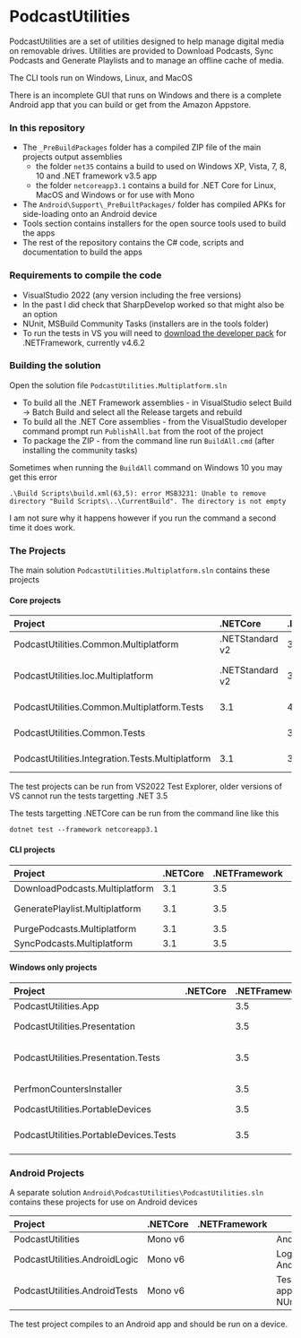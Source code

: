 # PodcastUtilities #

PodcastUtilities are a set of utilities designed to help manage digital media on removable drives. Utilities are provided to Download Podcasts, Sync Podcasts and Generate Playlists and to manage an offline cache of media.

The CLI tools run on Windows, Linux, and MacOS

There is an incomplete GUI that runs on Windows and there is a complete Android app that you can build or get from the Amazon Appstore.

### In this repository ###

* The `_PreBuildPackages` folder has a compiled ZIP file of the main projects output assemblies
  - the folder `net35` contains a build to used on Windows XP, Vista, 7, 8, 10 and .NET framework v3.5  app
  - the folder `netcoreapp3.1` contains a build for .NET Core for Linux, MacOS and Windows or for use with Mono
* The `Android\Support\_PreBuiltPackages/` folder has compiled APKs for side-loading onto an Android device
* Tools section contains installers for the open source tools used to build the apps
* The rest of the repository contains the C# code, scripts and documentation to build the apps

### Requirements to compile the code ###

* VisualStudio 2022 (any version including the free versions)
* In the past I did check that SharpDevelop worked so that might also be an option
* NUnit, MSBuild Community Tasks (installers are in the tools folder)
* To run the tests in VS you will need to [download the developer pack](https://dotnet.microsoft.com/en-us/download/visual-studio-sdks?cid=msbuild-developerpacks) for .NETFramework, currently v4.6.2

### Building the solution

Open the solution file `PodcastUtilities.Multiplatform.sln`

* To build all the .NET Framework assemblies - in VisualStudio select Build -> Batch Build and select all the Release targets and rebuild
* To build all the .NET Core assemblies - from the VisualStudio developer command prompt run `PublishAll.bat` from the root of the project
* To package the ZIP - from the command line run `BuildAll.cmd` (after installing the community tasks)

Sometimes when running the `BuildAll` command on Windows 10 you may get this error

```
.\Build Scripts\build.xml(63,5): error MSB3231: Unable to remove directory "Build Scripts\..\CurrentBuild". The directory is not empty
```

I am not sure why it happens however if you run the command a second time it does work.

### The Projects

The main solution `PodcastUtilities.Multiplatform.sln` contains these projects

#### Core projects

| Project                                           | .NETCore         | .NETFramework | Notes
|:--------------------------------------------------|:-----------------|:--------------|-------
| PodcastUtilities.Common.Multiplatform             | .NETStandard v2  | 3.5           | Core functionality
| PodcastUtilities.Ioc.Multiplatform                | .NETStandard v2  | 3.5           | Optional IoC container for the core assembly
| PodcastUtilities.Common.Multiplatform.Tests       | 3.1              | 4.6.2         | Core tests, NUnit/Moq
| PodcastUtilities.Common.Tests                     |                  | 3.5           | Core tests, NUnit/Rhino.Mocks
| PodcastUtilities.Integration.Tests.Multiplatform  | 3.1              | 3.5           | Integration tests, to be run on target

The test projects can be run from VS2022 Test Explorer, older versions of VS cannot run the tests targetting .NET 3.5

The tests targetting .NETCore can be run from the command line like this

```
dotnet test --framework netcoreapp3.1
```

#### CLI projects

| Project                                           | .NETCore         | .NETFramework | Notes
|:--------------------------------------------------|:-----------------|:--------------|-------
| DownloadPodcasts.Multiplatform                    | 3.1              | 3.5           | Downloader
| GeneratePlaylist.Multiplatform                    | 3.1              | 3.5           | Playlist generator
| PurgePodcasts.Multiplatform                       | 3.1              | 3.5           | Purger
| SyncPodcasts.Multiplatform                        | 3.1              | 3.5           | Sync

#### Windows only projects

| Project                                           | .NETCore         | .NETFramework | Notes
|:--------------------------------------------------|:-----------------|:--------------|-------
| PodcastUtilities.App                              |                  | 3.5           | Windows GUI
| PodcastUtilities.Presentation                     |                  | 3.5           | logic for Windows GUI
| PodcastUtilities.Presentation.Tests               |                  | 3.5           | tests for Windows GUI, NUnit/Rhino.Mocks
| PerfmonCountersInstaller                          |                  | 3.5           | Installer for the perfmon counters
| PodcastUtilities.PortableDevices                  |                  | 3.5           | MTP support
| PodcastUtilities.PortableDevices.Tests            |                  | 3.5           | Tests MTP support, NUnit/Rhino.Mocks

### Android Projects

A separate solution `Android\PodcastUtilities\PodcastUtilities.sln` contains these projects for use on Android devices

| Project                                           | .NETCore         | .NETFramework | Notes
|:--------------------------------------------------|:-----------------|:--------------|-------
| PodcastUtilities                                  | Mono v6          |               | Android app
| PodcastUtilities.AndroidLogic                     | Mono v6          |               | Logic for Android app
| PodcastUtilities.AndroidTests                     | Mono v6          |               | Tests for Android app, NUnit/FakeItEasy

The test project compiles to an Android app and should be run on a device.


